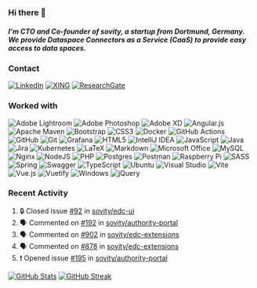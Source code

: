 ### Hi there 👋

##### I'm CTO and Co-founder of sovity, a startup from Dortmund, Germany. We provide Dataspace Connectors as a Service (CaaS) to provide easy access to data spaces.

### Contact

[![LinkedIn](https://img.shields.io/badge/LinkedIn-%230077B5.svg?style=flat-square&logo=linkedin&logoColor=white)](https://www.linkedin.com/in/SebastianOpriel)
[![XING](https://img.shields.io/badge/xing-%23006567.svg?style=flat-square&logo=xing&logoColor=white)](https://www.xing.com/profile/Sebastian_Opriel)
[![ResearchGate](https://img.shields.io/badge/ResearchGate-00CCBB?style=flat-square&logo=ResearchGate&logoColor=white)](https://www.researchgate.net/profile/Sebastian-Opriel)

### Worked with

![Adobe Lightroom](https://img.shields.io/badge/Adobe%20Lightroom-31A8FF.svg?style=flat-square&logo=Adobe%20Lightroom&logoColor=white)
![Adobe Photoshop](https://img.shields.io/badge/Adobe%20Photoshop-%2331A8FF.svg?style=flat-square&logo=adobe%20photoshop&logoColor=white)
![Adobe XD](https://img.shields.io/badge/Adobe%20XD-470137?style=flat-square&logo=Adobe%20XD&logoColor=#FF61F6)
![Angular.js](https://img.shields.io/badge/angular.js-%23E23237.svg?style=flat-square&logo=angularjs&logoColor=white)
![Apache Maven](https://img.shields.io/badge/Apache%20Maven-C71A36?style=flat-square&logo=Apache%20Maven&logoColor=white)
![Bootstrap](https://img.shields.io/badge/Bootstrap-%23563D7C.svg?style=flat-square&logo=bootstrap&logoColor=white)
![CSS3](https://img.shields.io/badge/CSS3-%231572B6.svg?style=flat-square&logo=css3&logoColor=white)
![Docker](https://img.shields.io/badge/Docker-%230db7ed.svg?style=flat-square&logo=docker&logoColor=white)
![GitHub Actions](https://img.shields.io/badge/GitHub%20Actions-%232671E5.svg?style=flat-square&logo=githubactions&logoColor=white)
![GitHub](https://img.shields.io/badge/GitHub-%23121011.svg?style=flat-square&logo=github&logoColor=white)
![Git](https://img.shields.io/badge/Git-%23F05033.svg?style=flat-square&logo=git&logoColor=white)
![Grafana](https://img.shields.io/badge/grafana-%23F46800.svg?style=flat-square&logo=grafana&logoColor=white)
![HTML5](https://img.shields.io/badge/HTML5-%23E34F26.svg?style=flat-square&logo=html5&logoColor=white)
![IntelliJ IDEA](https://img.shields.io/badge/IntelliJIDEA-000000.svg?style=flat-square&logo=intellij-idea&logoColor=white)
![JavaScript](https://img.shields.io/badge/JavaScript-%23323330.svg?style=flat-square&logo=javascript&logoColor=%23F7DF1E)
![Java](https://img.shields.io/badge/Java-%23ED8B00.svg?style=flat-square&logo=java&logoColor=white)
![Jira](https://img.shields.io/badge/Jira-%230A0FFF.svg?style=flat-square&logo=jira&logoColor=white)
![Kubernetes](https://img.shields.io/badge/Kubernetes-%23326ce5.svg?style=flat-square&logo=kubernetes&logoColor=white)
![LaTeX](https://img.shields.io/badge/LaTeX-%23008080.svg?style=flat-square&logo=latex&logoColor=white)
![Markdown](https://img.shields.io/badge/Markdown-%23000000.svg?style=flat-square&logo=markdown&logoColor=white)
![Microsoft Office](https://img.shields.io/badge/Microsoft_Office-D83B01?style=flat-square&logo=microsoft-office&logoColor=white)
![MySQL](https://img.shields.io/badge/MySQL-%2300f.svg?style=flat-square&logo=mysql&logoColor=white)
![Nginx](https://img.shields.io/badge/nginx-%23009639.svg?style=flat-square&logo=nginx&logoColor=white)
![NodeJS](https://img.shields.io/badge/Node.js-6DA55F?style=flat-square&logo=node.js&logoColor=white)
![PHP](https://img.shields.io/badge/php-%23777BB4.svg?style=flat-square&logo=php&logoColor=white)
![Postgres](https://img.shields.io/badge/PostgreSQL-%23316192.svg?style=flat-square&logo=postgresql&logoColor=white)
![Postman](https://img.shields.io/badge/Postman-FF6C37?style=flat-square&logo=postman&logoColor=white)
![Raspberry Pi](https://img.shields.io/badge/-RaspberryPi-C51A4A?style=flat-square&logo=Raspberry-Pi)
![SASS](https://img.shields.io/badge/SASS-hotpink.svg?style=flat-square&logo=SASS&logoColor=white)
![Spring](https://img.shields.io/badge/Spring-%236DB33F.svg?style=flat-square&logo=spring&logoColor=white)
![Swagger](https://img.shields.io/badge/-Swagger-%23Clojure?style=flat-square&logo=swagger&logoColor=white)
![TypeScript](https://img.shields.io/badge/typescript-%23007ACC.svg?style=flat-square&logo=typescript&logoColor=white)
![Ubuntu](https://img.shields.io/badge/Ubuntu-E95420?style=flat-square&logo=ubuntu&logoColor=white)
![Visual Studio](https://img.shields.io/badge/Visual%20Studio-5C2D91.svg?style=flat-square&logo=visual-studio&logoColor=white)
![Vite](https://img.shields.io/badge/vite-%23646CFF.svg?style=flat-square&logo=vite&logoColor=white)
![Vue.js](https://img.shields.io/badge/VueJS-%2335495e.svg?style=flat-square&logo=vuedotjs&logoColor=%234FC08D)
![Vuetify](https://img.shields.io/badge/Vuetify-1867C0?style=flat-square&logo=vuetify&logoColor=AEDDFF)
![Windows](https://img.shields.io/badge/Windows-0078D6?style=flat-square&logo=windows&logoColor=white)
![jQuery](https://img.shields.io/badge/jquery-%230769AD.svg?style=flat-square&logo=jquery&logoColor=white)

### Recent Activity

<!--START_SECTION:activity-->
1. 🔒 Closed issue [#92](https://github.com/sovity/edc-ui/issues/92) in [sovity/edc-ui](https://github.com/sovity/edc-ui)
2. 🗣 Commented on [#192](https://github.com/sovity/authority-portal/issues/192#issuecomment-2088682199) in [sovity/authority-portal](https://github.com/sovity/authority-portal)
3. 🗣 Commented on [#902](https://github.com/sovity/edc-extensions/issues/902#issuecomment-2088654686) in [sovity/edc-extensions](https://github.com/sovity/edc-extensions)
4. 🗣 Commented on [#878](https://github.com/sovity/edc-extensions/issues/878#issuecomment-2088636943) in [sovity/edc-extensions](https://github.com/sovity/edc-extensions)
5. ❗ Opened issue [#195](https://github.com/sovity/authority-portal/issues/195) in [sovity/authority-portal](https://github.com/sovity/authority-portal)
<!--END_SECTION:activity-->

[![GitHub Stats](https://github-readme-stats.vercel.app/api?username=SebastianOpriel&title_color=26B9D1&border_color=F1F0F0&border_radius=3&show_icons=true&icon_color=26B9D1&custom_title=GitHub%20Stats&include_all_commits=true&hide_rank=true)](https://github.com/anuraghazra/github-readme-stats)
[![GitHub Streak](https://github-readme-streak-stats.herokuapp.com/?user=SebastianOpriel&ring=26B9D1&fire=26B9D1&currStreakLabel=26B9D1)](https://git.io/streak-stats)
